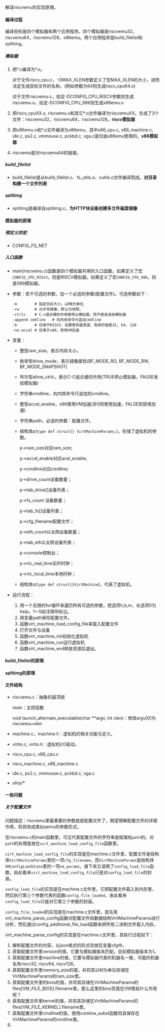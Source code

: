 解读riscvemu的实现原理。

#### 编译过程

编译目标是四个模拟器和两个应用程序。四个模拟器是riscvemu32，riscvemu64，riscvemu128，x86emu。两个应用程序是build_filelist和splitimg。

##### 模拟器

1. 把\*.c编译为\*.o。

   对于文件riscv_cpu.c，-DMAX_XLEN参数定义了宏MAX_XLEN的大小，进而决定生成目标文件的名称。(例如参数为64则生成riscv_cpu64.o)

   对于文件riscvemu.c，给定-DCONFIG_CPU_RISCV参数则生成riscvemu.o，给定-DCONFIG_CPU_X86则生成x86emu.o

2. 把riscv_cpuXX.o, riscvemu.o和其它*.o文件编译为riscvemuXX。生成了3个文件：riscvemu32，riscvemu64，riscvemu128。**riscv模拟器**

3. 把x86emu.o和*.o文件编译为x86emu。其中x86_cpu.c, x86_machine.c, ide.c, ps2.c, vmmouse.c, pckbd.c, vga.c是仅由x86emu使用的。**x86模拟器**

4. riscvemu是对riscvemu64的链接。

##### build_filelist

- build_filelist是从build_filelist.c、fs_utils.o、cutils.o文件编译而成。**对目录构建一个文件列表**

##### splitimg

- splitimg是编译自splitimg.c。**为HTTP块设备创建多文件磁盘镜像**

#### 模拟器的原理

##### 预定义的宏

- CONFIG_FS_NET

##### 入口函数

- main(riscvemu.c)函数是四个模拟器共用的入口函数。如果定义了宏`CONFIG_CPU_RISCV`，则是RISCV模拟器。如果定义了宏`CONFIG_CPU_X86`，则是X86模拟器。

- 参数：若干可选的参数，加一个必选的参数(配置文件)。可选参数如下：

  ```
  -m		# 指定内存大小，以MB为单位
  -rw		# 允许写镜像，默认为快照。
  -ctrlc	# C-c组合键的作用是停止模拟器，而不是发送给模拟器
  -append cmdline	# 向内核命令行追加cmdline
  -b		# 仅用于RISCV，设置寄存器宽度，有效的值是32, 64, 128
  -no-accel	# 仅用于x86，禁用VM加速
  ```

- 变量：

  + 整型ram_size，表示内存大小。

  + 枚举型drive_mode，表示镜像属性(BF_MODE_RO, BF_MODE_RW, BF_MODE_SNAPSHOT)

  + 布尔型allow_ctrlc，表示C-C组合键的作用(TRUE停止模拟器，FAUSE发给模拟器)

  + 字符串cmdline，向内核命令行追加的cmdline。

  + 整型accel_enable，x86使用VM加速(非0则使用加速，FALSE则禁用加速)

  + 字符串path，必选的参数：配置文件。

  + 结构体p(`type def struct{} VirtMachineParams;`)，存储了虚拟机的参数。

    p->ram_size对应ram_size;

    p->accel_enable对应acel_enable;

    p->cmdline对应cmdline;

    p->drive_count设备数量；

    p->tab_drive[]设备列表；

    p->fs_count 设备数量；

    p->tab_fs[]设备列表；

    p->cfg_filename配置文件；

    p->eth_count以太网设备数量；

    p->tab_eth以太网设备列表；

    p->console控制台；

    p->rtc_real_time实时时钟；

    p->rtc_local_time本地时钟；

  + 结构体s(`type def struct{}VirtMachine`)，代表了虚拟机。

- 运行流程：

  1. 用一个无限的for循环来遍历所有可选的参数，短选项h,b,m，长选项0为help，1～5如注释所标记。
  2. 用变量path保存配置文件。
  3. 函数virt_machine_load_config_file来载入配置文件
  4. 打开文件与设备
  5. 函数virt_machine_init初始化虚拟机
  6. 函数virt_machine_run运行虚拟机
  7. 函数virt_machine_end释放资源后退出。

#### build_filelist的原理

#### splitimg的原理

#### 文件结构

- riscvemu.c：抽象的最顶层

  main：主控函数

  void launch_alternate_executable(char **argv, int xlen)：修改argv[0]为riscvemu+xlen

- machine.c，machine.h：虚拟机的相关功能与定义。

- virtio.c, virtio.h：虚拟机I/O驱动。

- riscv_cpu.c, x86_cpu.c

- riscv_machine.c, x86_machine.c

- ide.c, ps2.c, vmmouse.c, pckbd.c, vga.c

- slirp/*

#### 一些问题

##### 关于配置文件

问题描述：riscvemu里最重要的参数就是配置文件了，期望理解配置文件的详细作用，将其改成类似qemu的参数形式。

在riscvemu.c的main函数里，可见代表配置文件的字符串是赋值给`path`的。对`path`的处理是放在`virt_machine_load_config_file`函数里。

`virt_machine_load_config_file`的实现是在machine.c文件里，配置文件是结构体`VirtMachineParams`里的一项`cfg_filename`，而`VirtMachineParams`是结构体`VMConfigLoadState`里的一项`vm_params`，接下来又调用了`config_load_file`函数，由此看来`virt_machine_load_config_file`只是对`config_load_file`的封装。

`config_load_file`的实现是在machine.c文件里，它把配置文件载入到内存里，然后执行第三个参数代表的函数`config_file_loaded`，由此看来`config_load_file`只是对它第三个参数的封装。

`config_file_loaded`的实现是在machine.c文件里，首先用virt_machine_parse_config函数对配置文件和数据结构VirtMachineParams进行分析，然后通过config_additional_file_load函数来把所有二进制文件载入内存。

virt_machine_parse_config的实现是在machine.c文件里，其执行过程如下：

1. 解析配置文件的内容，以json格式的形式存放在变量cfg中。
2. 获取配置文件里version的值，它要与模拟器版本匹配，目前模拟器版本为1。
3. 获取配置文件里machine的值，它要与模拟器代表的机器名一致，可能的机器名有riscv32, riscv64, riscv128。
4. 获取配置文件里memory_size的值，并将其以M为单位存储在VirtMachineParams的ram_size里。
5. 获取配置文件里的bios的值，并将其存储在VirtMachineParams的files[VM_FILE_BIOS].filename里。那么这里的bios究竟在VM里起什么作用呢？
6. 获取配置文件里kernel的值，并将其存储在VirtMachineParams的files[VM_FILE_KERNEL].filename里。
7. 获取配置文件里cmdline的值，使用comline_subst函数将其保存在VirtMachineParams的cmdline里。
8. 

